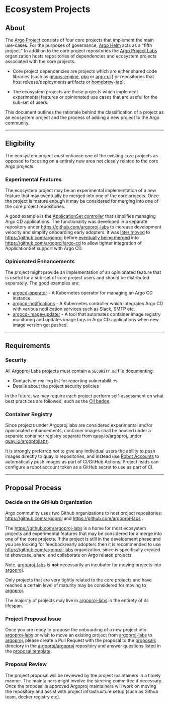 # Ecosystem Projects

## About


The [Argo Project](https://github.com/argoproj) consists of four core projects that implement the main use-cases. 
For the purposes of governance, [Argo Helm](https://github.com/argoproj/argo-helm) acts as a "fifth project."
In addition to the core project repositories the [Argo Project Labs](https://github.com/argoproj-labs) organization hosts repositories of dependencies and ecosystem projects associated with the core projects.

* Core project dependencies are projects which are either shared code libraries (such as [gitops-engine](https://github.com/argoproj/gitops-engine),
[pkg](https://github.com/argoproj/pkg) or [argo-ui](https://github.com/argoproj/argo-ui) ) or repositories that host release/deployments
artifacts or [homebrew-tap](https://github.com/argoproj/homebrew-tap)). 

* The ecosystem projects are those projects which implement experimental features or opinionated use cases that are useful for the sub-set of users.

This document outlines the rationale behind the classification of a project as an ecosystem project and the process of adding a new project to the Argo community.

---

## Eligibility

The ecosystem project *must* enhance one of the existing core projects as opposed to focusing on a entirely new area not closely related to the core Argo projects

### **Experimental Features**


The ecosystem project may be an experimental implementation of a new feature that may eventually be merged into one of the core projects. Once the project is mature enough it may be considered for merging into one of the core project repositories.

A good example is the [ApplicationSet controller](https://argo-cd.readthedocs.io/en/stable/operator-manual/applicationset/) that simplifies managing Argo CD applications. The functionality was developed in a separate repository under https://github.com/argoproj-labs to increase development velocity and simplify onboarding early adopters. It was [later moved](https://github.com/argoproj/argo-cd/issues/7351) to https://github.com/argoproj before [eventually being merged](https://github.com/argoproj/applicationset/issues/528) into https://github.com/argoproj/argo-cd to allow tighter integration of ApplicationSet support with Argo CD.


### **Opinionated Enhancements**

The project might provide an implementation of an opinionated feature that is useful for a sub-set of core project users and should be distributed separately.
The good examples are:

* [argocd-operator](https://github.com/argoproj-labs/argocd-operator) - A Kubernetes operator for managing an Argo CD instance.
* [argocd-notifications](https://github.com/argoproj-labs/argocd-notifications) - A Kubernetes controller which integrates Argo CD with various notification services such as Slack, SMTP etc.
* [argocd-image-updater](https://github.com/argoproj-labs/argocd-image-updater) - A tool that automates container image registry monitoring and updates image tags in Argo CD applications when new image version get pushed.


---

## Requirements

### Security

All Argoproj Labs projects must contain a `SECURITY.md` file documenting:
* Contacts or mailing list for reporting vulnerabilities
* Details about the project security policies

In the future, we may require each project perform self-assessment on what best practices are followed, such as the [CII badge](https://bestpractices.coreinfrastructure.org/en).

### Container Registry

Since projects under Argoproj labs are considered experimental and/or opinionated enhancements,
container images shall be housed under a separate container registry separate from quay.io/argoproj,
under [quay.io/argoprojlabs](https://quay.io/organization/argoprojlabs).

It is strongly preferred *not* to give any individual users the ability to push images directly to
quay.io repositories, and instead use [Robot Accounts](https://docs.quay.io/glossary/robot-accounts.html)
to automatically push images as part of CI/GitHub Actions. Project leads can configure a robot
account token as a GitHub secret to use as part of CI.

---

## Proposal Process

### **Decide on the GitHub Organization**

Argo community uses two Github organizations to host project repositories: https://github.com/argoproj
and https://github.com/argoproj-labs .

The https://github.com/argoproj-labs is a home for most ecosystem projects and experimental features that may be considered for a merge into one of the core projects. If the project is still in the development phase and
you are looking for feedback/early adopters then it is recommended to use https://github.com/argoproj-labs
organization, since is specifically created to showcase, share, and collaborate on Argo related projects.

Note, [argoproj-labs](https://github.com/argoproj-labs) is **not** necessarily an incubator for moving projects into
[argoproj](https://github.com/argoproj). 

Only projects that are very tightly related to the core projects and have reached a certain level of maturity may be
considered for moving to [argoproj](https://github.com/argoproj). 

The majority of projects may live in 
[argoproj-labs](https://github.com/argoproj-labs) in the entirety of its lifespan.

### **Project Proposal Issue**

Once you are ready to propose the onboarding of a new project into [argoproj-labs](https://github.com/argoproj-labs) or wish to move an existing project from
[argoproj-labs](https://github.com/argoproj-labs) to [argoproj](https://github.com/argoproj), please create a Pull Request with the proposal to the [proposals](/proposals) directory in the 
[argoproj/argoproj](https://github.com/argoproj/argoproj) repository and answer questions
listed in the [proposal template](/ecosystem-projects/001-project-onboarding.md).

### **Proposal Review**

The project proposal will be reviewed by the project maintainers in a timely manner. The maintainers might involve
the steering committee if necessary. Once the proposal is approved Argoproj maintainers will work on moving the
repository and assist with project infrastructure setup (such as Github team, docker registry etc).
